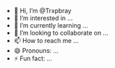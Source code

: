 - 👋 Hi, I’m @Trxpbray
- 👀 I’m interested in ...
- 🌱 I’m currently learning ...
- 💞️ I’m looking to collaborate on ...
- 📫 How to reach me ...
- 😄 Pronouns: ...
- ⚡ Fun fact: ...

<!---
Trxpbray/Trxpbray is a ✨ special ✨ repository because its `README.md` (this file) appears on your GitHub profile.
You can click the Preview link to take a look at your changes.
--->
